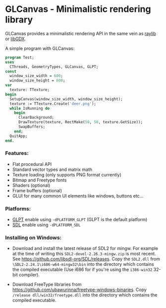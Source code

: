 # GLCanvas - Minimalistic rendering library

GLCanvas provides a minimalistic rendering API in the same vein as [raylib](https://www.raylib.com) or [libGDX](https://libgdx.badlogicgames.com).

A simple program with GLCanvas:

```pascal
program Test;
uses
  CThreads, GeometryTypes, GLCanvas, GLPT;
const
  window_size_width = 600;
  window_size_height = 600;
var
  texture: TTexture;
begin
  SetupCanvas(window_size_width, window_size_height);
  texture := TTexture.Create('deer.png');
  while IsRunning do
    begin
      ClearBackground;
      DrawTexture(texture, RectMake(50, 50, texture.GetSize));
      SwapBuffers;
    end;
  QuitApp;
end.
```

### Features:

 - Flat procedural API
 - Standard vector types and matrix math
 - Texture loading (only supports PNG format currently)
 - Bitmap and Freetype fonts
 - Shaders (optional)
 - Frame buffers (optional)
 - GLUI for many common UI elements like windows, buttons etc...

### Platforms:

 - [GLPT](https://github.com/genericptr/GLPT) enable using `-dPLATFORM_GLPT` (GLPT is the default platform)
 - [SDL](https://github.com/libsdl-org/SDL) enable using `-dPLATFORM_SDL`

### Installing on Windows:
 
 - Download and install the latest release of SDL2 for mingw. For example at the time of writing this `SDL2-devel-2.26.3-mingw.zip` is most recent. See https://github.com/libsdl-org/SDL/releases. Copy the `SDL2.dll` from `\SDL2-2.24.1\i686-w64-mingw32\bin` into the directory which contains the compiled executable (Use i686 for if you're using the `i386-win32` 32-bit compiler).

 - Download FreeType libraries from https://github.com/ubawurinna/freetype-windows-binaries. Copy `/release dll/win32/freetype.dll` into the directory which contains the compiled executable.
